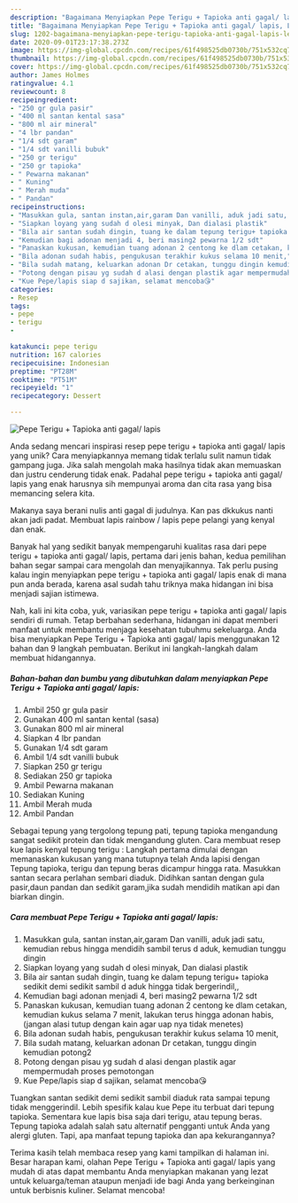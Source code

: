 ```yaml
---
description: "Bagaimana Menyiapkan Pepe Terigu + Tapioka anti gagal/ lapis, Lezat Sekali"
title: "Bagaimana Menyiapkan Pepe Terigu + Tapioka anti gagal/ lapis, Lezat Sekali"
slug: 1202-bagaimana-menyiapkan-pepe-terigu-tapioka-anti-gagal-lapis-lezat-sekali
date: 2020-09-01T23:17:38.273Z
image: https://img-global.cpcdn.com/recipes/61f498525db0730b/751x532cq70/pepe-terigu-tapioka-anti-gagal-lapis-foto-resep-utama.jpg
thumbnail: https://img-global.cpcdn.com/recipes/61f498525db0730b/751x532cq70/pepe-terigu-tapioka-anti-gagal-lapis-foto-resep-utama.jpg
cover: https://img-global.cpcdn.com/recipes/61f498525db0730b/751x532cq70/pepe-terigu-tapioka-anti-gagal-lapis-foto-resep-utama.jpg
author: James Holmes
ratingvalue: 4.1
reviewcount: 8
recipeingredient:
- "250 gr gula pasir"
- "400 ml santan kental sasa"
- "800 ml air mineral"
- "4 lbr pandan"
- "1/4 sdt garam"
- "1/4 sdt vanilli bubuk"
- "250 gr terigu"
- "250 gr tapioka"
- " Pewarna makanan"
- " Kuning"
- " Merah muda"
- " Pandan"
recipeinstructions:
- "Masukkan gula, santan instan,air,garam Dan vanilli, aduk jadi satu, kemudian rebus hingga mendidih sambil terus d aduk, kemudian tunggu dingin"
- "Siapkan loyang yang sudah d olesi minyak, Dan dialasi plastik"
- "Bila air santan sudah dingin, tuang ke dalam tepung terigu+ tapioka sedikit demi sedikit sambil d aduk hingga tidak bergerindil,,"
- "Kemudian bagi adonan menjadi 4, beri masing2 pewarna 1/2 sdt"
- "Panaskan kukusan, kemudian tuang adonan 2 centong ke dlam cetakan, kemudian kukus selama 7 menit, lakukan terus hingga adonan habis, (jangan alasi tutup dengan kain agar uap nya tidak menetes)"
- "Bila adonan sudah habis, pengukusan terakhir kukus selama 10 menit,"
- "Bila sudah matang, keluarkan adonan Dr cetakan, tunggu dingin kemudian potong2"
- "Potong dengan pisau yg sudah d alasi dengan plastik agar mempermudah proses pemotongan"
- "Kue Pepe/lapis siap d sajikan, selamat mencoba😘"
categories:
- Resep
tags:
- pepe
- terigu
- 

katakunci: pepe terigu  
nutrition: 167 calories
recipecuisine: Indonesian
preptime: "PT28M"
cooktime: "PT51M"
recipeyield: "1"
recipecategory: Dessert

---
```



![Pepe Terigu + Tapioka anti gagal/ lapis](https://img-global.cpcdn.com/recipes/61f498525db0730b/751x532cq70/pepe-terigu-tapioka-anti-gagal-lapis-foto-resep-utama.jpg)

Anda sedang mencari inspirasi resep pepe terigu + tapioka anti gagal/ lapis yang unik? Cara menyiapkannya memang tidak terlalu sulit namun tidak gampang juga. Jika salah mengolah maka hasilnya tidak akan memuaskan dan justru cenderung tidak enak. Padahal pepe terigu + tapioka anti gagal/ lapis yang enak harusnya sih mempunyai aroma dan cita rasa yang bisa memancing selera kita.

Makanya saya berani nulis anti gagal di judulnya. Kan pas dkkukus nanti akan jadi padat. Membuat lapis rainbow / lapis pepe pelangi yang kenyal dan enak.

Banyak hal yang sedikit banyak mempengaruhi kualitas rasa dari pepe terigu + tapioka anti gagal/ lapis, pertama dari jenis bahan, kedua pemilihan bahan segar sampai cara mengolah dan menyajikannya. Tak perlu pusing kalau ingin menyiapkan pepe terigu + tapioka anti gagal/ lapis enak di mana pun anda berada, karena asal sudah tahu triknya maka hidangan ini bisa menjadi sajian istimewa.


Nah, kali ini kita coba, yuk, variasikan pepe terigu + tapioka anti gagal/ lapis sendiri di rumah. Tetap berbahan sederhana, hidangan ini dapat memberi manfaat untuk membantu menjaga kesehatan tubuhmu sekeluarga. Anda bisa menyiapkan Pepe Terigu + Tapioka anti gagal/ lapis menggunakan 12 bahan dan 9 langkah pembuatan. Berikut ini langkah-langkah dalam membuat hidangannya.

<!--inarticleads1-->

##### Bahan-bahan dan bumbu yang dibutuhkan dalam menyiapkan Pepe Terigu + Tapioka anti gagal/ lapis:

1. Ambil 250 gr gula pasir
1. Gunakan 400 ml santan kental (sasa)
1. Gunakan 800 ml air mineral
1. Siapkan 4 lbr pandan
1. Gunakan 1/4 sdt garam
1. Ambil 1/4 sdt vanilli bubuk
1. Siapkan 250 gr terigu
1. Sediakan 250 gr tapioka
1. Ambil  Pewarna makanan
1. Sediakan  Kuning
1. Ambil  Merah muda
1. Ambil  Pandan


Sebagai tepung yang tergolong tepung pati, tepung tapioka mengandung sangat sedikit protein dan tidak mengandung gluten. Cara membuat resep kue lapis kenyal tepung terigu : Langkah pertama dimulai dengan memanaskan kukusan yang mana tutupnya telah Anda lapisi dengan Tepung tapioka, terigu dan tepung beras dicampur hingga rata. Masukkan santan secara perlahan sembari diaduk. Didihkan santan dengan gula pasir,daun pandan dan sedikit garam,jika sudah mendidih matikan api dan biarkan dingin. 

<!--inarticleads2-->

##### Cara membuat Pepe Terigu + Tapioka anti gagal/ lapis:

1. Masukkan gula, santan instan,air,garam Dan vanilli, aduk jadi satu, kemudian rebus hingga mendidih sambil terus d aduk, kemudian tunggu dingin
1. Siapkan loyang yang sudah d olesi minyak, Dan dialasi plastik
1. Bila air santan sudah dingin, tuang ke dalam tepung terigu+ tapioka sedikit demi sedikit sambil d aduk hingga tidak bergerindil,,
1. Kemudian bagi adonan menjadi 4, beri masing2 pewarna 1/2 sdt
1. Panaskan kukusan, kemudian tuang adonan 2 centong ke dlam cetakan, kemudian kukus selama 7 menit, lakukan terus hingga adonan habis, (jangan alasi tutup dengan kain agar uap nya tidak menetes)
1. Bila adonan sudah habis, pengukusan terakhir kukus selama 10 menit,
1. Bila sudah matang, keluarkan adonan Dr cetakan, tunggu dingin kemudian potong2
1. Potong dengan pisau yg sudah d alasi dengan plastik agar mempermudah proses pemotongan
1. Kue Pepe/lapis siap d sajikan, selamat mencoba😘


Tuangkan santan sedikit demi sedikit sambil diaduk rata sampai tepung tidak menggerindil. Lebih spesifik kalau kue Pepe itu terbuat dari tepung tapioka. Sementara kue lapis bisa saja dari terigu, atau tepung beras. Tepung tapioka adalah salah satu alternatif pengganti untuk Anda yang alergi gluten. Tapi, apa manfaat tepung tapioka dan apa kekurangannya? 

Terima kasih telah membaca resep yang kami tampilkan di halaman ini. Besar harapan kami, olahan Pepe Terigu + Tapioka anti gagal/ lapis yang mudah di atas dapat membantu Anda menyiapkan makanan yang lezat untuk keluarga/teman ataupun menjadi ide bagi Anda yang berkeinginan untuk berbisnis kuliner. Selamat mencoba!
